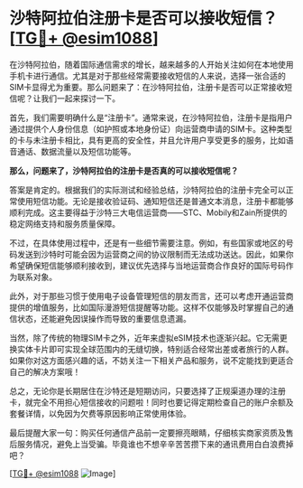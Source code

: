# 沙特阿拉伯注册卡是否可以接收短信？[[TG💪+ @esim1088](https://t.me/s/esim1088)]

在沙特阿拉伯，随着国际通信需求的增长，越来越多的人开始关注如何在本地使用手机卡进行通信。尤其是对于那些经常需要接收短信的人来说，选择一张合适的SIM卡显得尤为重要。那么问题来了：在沙特阿拉伯，注册卡是否可以正常接收短信呢？让我们一起来探讨一下。

首先，我们需要明确什么是“注册卡”。通常来说，在沙特阿拉伯，注册卡是指用户通过提供个人身份信息（如护照或本地身份证）向运营商申请的SIM卡。这种类型的卡与未注册卡相比，具有更高的安全性，并且允许用户享受更多的服务，比如语音通话、数据流量以及短信功能等。

**那么，问题来了，沙特阿拉伯的注册卡是否真的可以接收短信呢？**

答案是肯定的。根据我们的实际测试和经验总结，沙特阿拉伯的注册卡完全可以正常使用短信功能。无论是接收验证码、通知短信还是普通文本消息，注册卡都能够顺利完成。这主要得益于沙特三大电信运营商——STC、Mobily和Zain所提供的稳定网络支持和服务质量保障。

不过，在具体使用过程中，还是有一些细节需要注意。例如，有些国家或地区的号码发送到沙特时可能会因为运营商之间的协议限制而无法成功送达。因此，如果你希望确保短信能够顺利接收到，建议优先选择与当地运营商合作良好的国际号码作为联系对象。

此外，对于那些习惯于使用电子设备管理短信的朋友而言，还可以考虑开通运营商提供的增值服务，比如国际漫游短信提醒等功能。这样不仅能够及时掌握自己的通信状态，还能避免因误操作而导致的重要信息遗漏。

当然，除了传统的物理SIM卡之外，近年来虚拟eSIM技术也逐渐兴起。它无需更换实体卡片即可实现全球范围内的无缝切换，特别适合经常出差或者旅行的人群。如果你对这方面感兴趣的话，不妨关注一下相关产品和服务，说不定能找到更适合自己的解决方案哦！

总之，无论你是长期居住在沙特还是短期访问，只要选择了正规渠道办理的注册卡，就完全不用担心短信接收的问题啦！同时也要记得定期检查自己的账户余额及套餐详情，以免因为欠费等原因影响正常使用体验。

最后提醒大家一句：购买任何通信产品前一定要擦亮眼睛，仔细核实商家资质及售后服务情况，避免上当受骗。毕竟谁也不想辛辛苦苦攒下来的通讯费用白白浪费掉吧？

[[TG💪+ @esim1088](https://t.me/s/esim1088) ![Image](https://i.postimg.cc/4NQfJmqS/Snipaste-2025-05-13-00-14-12.png)]